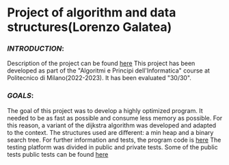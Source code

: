 # Project of algorithm and data structures(Lorenzo Galatea)

### _INTRODUCTION_:
Description of the project can be found [here](https://github.com/LorenzoGalatea/PROVA-FINALE-PROGETTO-DI-ALGORITMI-E-STRUTTURE-DATI-/blob/86cdcb8b0fd9d2b43c5ef6ea71dbfa5e4a77b4bd/project%20specifications/2022_2023.pdf)
This project has been developed as part of the "Algoritmi e Principi dell'Informatica" course at Politecnico di Milano(2022-2023). It has been evaluated "30/30".


### _GOALS_:
The goal of this project was to develop a highly optimized program. It needed to be as fast as possible and consume less memory as possible.
For this reason, a variant of the dijkstra algorithm was developed and adapted to the context. The structures used are different: a min heap and a binary search tree.
For further information and tests, the program code is [here](https://github.com/LorenzoGalatea/PROVA-FINALE-PROGETTO-DI-ALGORITMI-E-STRUTTURE-DATI-/blob/a6047f1607381273d314a8dfa3584c98f1658908/Main(programma).c)
The testing platform was divided in public and private tests. Some of the public tests public tests can be found [here](https://github.com/LorenzoGalatea/PROVA-FINALE-PROGETTO-DI-ALGORITMI-E-STRUTTURE-DATI-/tree/86cdcb8b0fd9d2b43c5ef6ea71dbfa5e4a77b4bd/project%20specifications/test%20archive)
